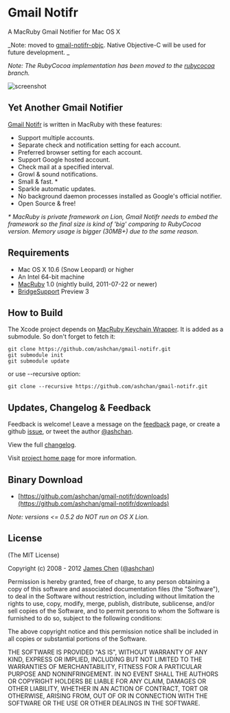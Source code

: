 # Gmail Notifr #

A MacRuby Gmail Notifier for Mac OS X

_Note: moved to [gmail-notifr-objc](https://github.com/ashchan/gmail-notifr-objc). Native Objective-C will be used for future development. _

_Note: The RubyCocoa implementation has been moved to the [rubycocoa](https://github.com/ashchan/gmail-notifr/tree/rubycocoa) branch._

![screenshot](http://ashchan.github.com/gmail-notifr/gmail-notifr-screen.png)

## Yet Another Gmail Notifier ##

[Gmail Notifr](http://ashchan.com/projects/gmail-notifr) is written in MacRuby with these features:

* Support multiple accounts.
* Separate check and notification setting for each account.
* Preferred browser setting for each account.
* Support Google hosted account.
* Check mail at a specified interval.
* Growl &amp; sound notifications.
* Small &amp; fast. *
* Sparkle automatic updates.
* No background daemon processes installed as Google's official notifier.
* Open Source &amp; free!

_* MacRuby is private framework on Lion, Gmail Notifr needs to embed the framework so the final size is kind of 'big' comparing to RubyCocoa version. Memory usage is bigger (30MB+) due to the same reason._

## Requirements ##

* Mac OS X 10.6 (Snow Leopard) or higher
* An Intel 64-bit machine
* [MacRuby](http://macruby.com/) 1.0 (nightly build, 2011-07-22 or newer)
* [BridgeSupport](http://bridgesupport.macosforge.org/trac/wiki) Preview 3

## How to Build ##

The Xcode project depends on [MacRuby Keychain Wrapper](https://github.com/ashchan/macruby-keychain-wrapper). It is added as a submodule. So don't forget to fetch it:

    git clone https://github.com/ashchan/gmail-notifr.git
    git submodule init
    git submodule update

or use --recursive option:

    git clone --recursive https://github.com/ashchan/gmail-notifr.git

## Updates, Changelog & Feedback ##

Feedback is welcome! Leave a message on the [feedback](http://blog.ashchan.com/archive/2008/10/29/gmail-notifr-changelog/) page, or create a github [issue](https://github.com/ashchan/gmail-notifr/issues), or tweet the author [@ashchan](http://twitter.com/#!/ashchan).

View the full [changelog](http://assets.ashchan.com/gmailnotifr/release_notes.html).

Visit [project home page](http://ashchan.com/projects/gmail-notifr) for more information.

## Binary Download ##

* [https://github.com/ashchan/gmail-notifr/downloads](https://github.com/ashchan/gmail-notifr/downloads)

_Note: versions <= 0.5.2 do NOT run on OS X Lion._

## License ##

(The MIT License)

Copyright (c) 2008 - 2012 [James Chen](http://ashchan.com/) ([@ashchan](http://twitter.com/#!/ashchan))

Permission is hereby granted, free of charge, to any person obtaining
a copy of this software and associated documentation files (the
"Software"), to deal in the Software without restriction, including
without limitation the rights to use, copy, modify, merge, publish,
distribute, sublicense, and/or sell copies of the Software, and to
permit persons to whom the Software is furnished to do so, subject to
the following conditions:

The above copyright notice and this permission notice shall be
included in all copies or substantial portions of the Software.

THE SOFTWARE IS PROVIDED "AS IS", WITHOUT WARRANTY OF ANY KIND,
EXPRESS OR IMPLIED, INCLUDING BUT NOT LIMITED TO THE WARRANTIES OF
MERCHANTABILITY, FITNESS FOR A PARTICULAR PURPOSE AND
NONINFRINGEMENT. IN NO EVENT SHALL THE AUTHORS OR COPYRIGHT HOLDERS BE
LIABLE FOR ANY CLAIM, DAMAGES OR OTHER LIABILITY, WHETHER IN AN ACTION
OF CONTRACT, TORT OR OTHERWISE, ARISING FROM, OUT OF OR IN CONNECTION
WITH THE SOFTWARE OR THE USE OR OTHER DEALINGS IN THE SOFTWARE.

